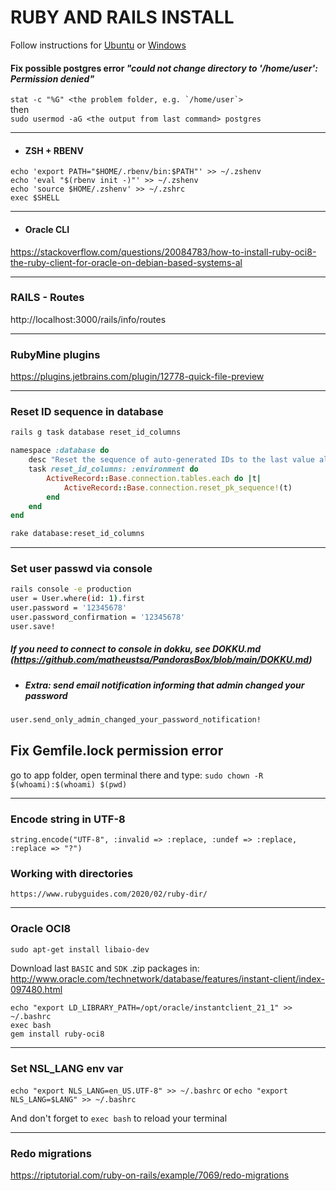 # RUBY AND RAILS INSTALL #

Follow instructions for [Ubuntu](https://gorails.com/setup/ubuntu/22.04) or [Windows](https://gorails.com/setup/windows/10)

#### Fix possible postgres error *"could not change directory to '/home/user': Permission denied"*

```stat -c "%G" <the problem folder, e.g. `/home/user`>```  
then  
```sudo usermod -aG <the output from last command> postgres```  

-----------

- #### ZSH + RBENV ####
```
echo 'export PATH="$HOME/.rbenv/bin:$PATH"' >> ~/.zshenv
echo 'eval "$(rbenv init -)"' >> ~/.zshenv
echo 'source $HOME/.zshenv' >> ~/.zshrc
exec $SHELL
```

------------


- #### Oracle CLI ####
https://stackoverflow.com/questions/20084783/how-to-install-ruby-oci8-the-ruby-client-for-oracle-on-debian-based-systems-al

------------

### RAILS - Routes ###
http://localhost:3000/rails/info/routes

------------

### RubyMine plugins ###
https://plugins.jetbrains.com/plugin/12778-quick-file-preview

------------

### Reset ID sequence in database ###
```bash
rails g task database reset_id_columns
```
```ruby
namespace :database do
    desc "Reset the sequence of auto-generated IDs to the last value already in table"
    task reset_id_columns: :environment do
        ActiveRecord::Base.connection.tables.each do |t|
            ActiveRecord::Base.connection.reset_pk_sequence!(t)
        end
    end
end
```
```bash
rake database:reset_id_columns
```

------------

### Set user passwd via console ###
```bash
rails console -e production
user = User.where(id: 1).first
user.password = '12345678'
user.password_confirmation = '12345678'
user.save!
```
##### If you need to connect to console in dokku, see DOKKU.md (https://github.com/matheustsa/PandorasBox/blob/main/DOKKU.md) #####

- ##### Extra: send email notification informing that admin changed your password #####
```bash
user.send_only_admin_changed_your_password_notification!
```

## Fix Gemfile.lock permission error ##
go to app folder, open terminal there and type:
```sudo chown -R $(whoami):$(whoami) $(pwd)```

------------

### Encode string in UTF-8 ###
```string.encode("UTF-8", :invalid => :replace, :undef => :replace, :replace => "?")```

### Working with directories ###
```https://www.rubyguides.com/2020/02/ruby-dir/```

------------

### Oracle OCI8 
```sudo apt-get install libaio-dev```

Download last ```BASIC``` and ```SDK``` .zip packages in: http://www.oracle.com/technetwork/database/features/instant-client/index-097480.html

```
echo "export LD_LIBRARY_PATH=/opt/oracle/instantclient_21_1" >> ~/.bashrc
exec bash
gem install ruby-oci8
```

------------
### Set NSL_LANG env var

```echo "export NLS_LANG=en_US.UTF-8" >> ~/.bashrc```
or
```echo "export NLS_LANG=$LANG" >> ~/.bashrc```

And don't forget to ```exec bash``` to reload your terminal

------------
### Redo migrations
https://riptutorial.com/ruby-on-rails/example/7069/redo-migrations

